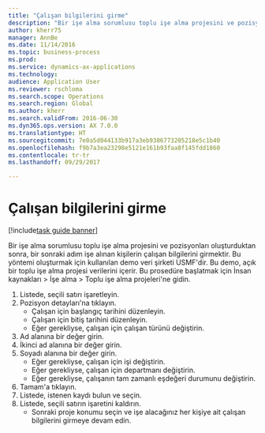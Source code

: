 ```yaml
--- 
title: "Çalışan bilgilerini girme"
description: "Bir işe alma sorumlusu toplu işe alma projesini ve pozisyonları oluşturduktan sonra, bir sonraki adım işe alınan kişilerin çalışan bilgilerini girmektir."
author: kherr75
manager: AnnBe
ms.date: 11/14/2016
ms.topic: business-process
ms.prod: 
ms.service: dynamics-ax-applications
ms.technology: 
audience: Application User
ms.reviewer: rschloma
ms.search.scope: Operations
ms.search.region: Global
ms.author: kherr
ms.search.validFrom: 2016-06-30
ms.dyn365.ops.version: AX 7.0.0
ms.translationtype: HT
ms.sourcegitcommit: 7e0a5d044133b917a3eb9386773205218e5c1b40
ms.openlocfilehash: f9b7a3ea23298e5121e161b93faa8f145fdd1860
ms.contentlocale: tr-tr
ms.lasthandoff: 09/29/2017

---
```

# <a name="enter-worker-information"></a>Çalışan bilgilerini girme

[!include[task guide banner](../../includes/task-guide-banner.md)]

Bir işe alma sorumlusu toplu işe alma projesini ve pozisyonları oluşturduktan sonra, bir sonraki adım işe alınan kişilerin çalışan bilgilerini girmektir. Bu yöntemi oluşturmak için kullanılan demo veri şirketi USMF'dir. Bu demo, açık bir toplu işe alma projesi verilerini içerir. Bu prosedüre başlatmak için İnsan kaynakları > İşe alma > Toplu işe alma projeleri'ne gidin.

1. Listede, seçili satırı işaretleyin.
2. Pozisyon detayları'na tıklayın.
    * Çalışan için başlangıç tarihini düzenleyin.  
    * Çalışan için bitiş tarihini düzenleyin.  
    * Eğer gerekliyse, çalışan için çalışan türünü değiştirin.  
3. Ad alanına bir değer girin.
4. İkinci ad alanına bir değer girin.
5. Soyadı alanına bir değer girin.
    * Eğer gerekliyse, çalışan için işi değiştirin.  
    * Eğer gerekliyse, çalışan için departmanı değiştirin.  
    * Eğer gerekliyse, çalışanın tam zamanlı eşdeğeri durumunu değiştirin.  
6. Tamam'a tıklayın.
7. Listede, istenen kaydı bulun ve seçin.
8. Listede, seçili satırın işaretini kaldırın.
    * Sonraki proje konumu seçin ve işe alacağınız her kişiye ait çalışan bilgilerini girmeye devam edin.  


